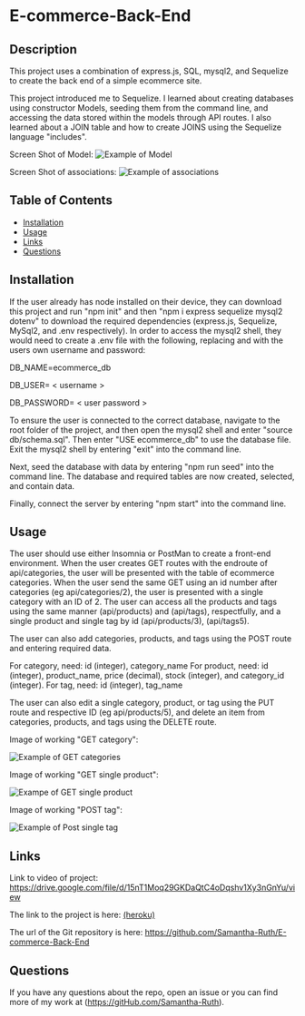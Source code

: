 # E-commerce-Back-End

## Description

This project uses a combination of express.js, SQL, mysql2, and Sequelize to create the back end of a simple ecommerce site.

This project introduced me to Sequelize.  I learned about creating databases using constructor Models, seeding them from the command line, and accessing the data stored within the models through API routes. I also learned about a JOIN table and how to create JOINS using the Sequelize language "includes".   

Screen Shot of Model:
![Example of Model](https://user-images.githubusercontent.com/64170123/177802948-6f2e7e47-6988-420e-a27e-203edfa01a8c.jpg)


Screen Shot of associations:
![Example of associations](https://user-images.githubusercontent.com/64170123/177802990-cb88fabb-b1ea-4f42-a69c-381ad454a102.jpg)

## Table of Contents

* [Installation](#installation)
* [Usage](#usage)
* [Links](#links)
* [Questions](#questions)

## Installation

If the user already has node installed on their device, they can download this project and run "npm init" and then "npm i express sequelize mysql2 dotenv" to download the required dependencies (express.js, Sequelize, MySql2, and .env respectively).  In order to access the mysql2 shell,  they would need to create a .env file with the following, replacing <username> and <user password> with the users own username and password: 
  
DB_NAME=ecommerce_db

DB_USER= < username >

DB_PASSWORD= < user password >


To ensure the user is connected to the correct database, navigate to the root folder of the project, and then open the mysql2 shell and enter "source db/schema.sql".  Then enter "USE ecommerce_db" to use the database file. Exit the mysql2 shell by entering "exit" into the command line.

Next, seed the database with data by entering "npm run seed" into the command line.  The database and required tables are now created, selected, and contain data.  

Finally, connect the server by entering "npm start" into the command line.

## Usage

The user should use either Insomnia or PostMan to create a front-end environment.  When the user creates GET routes with the endroute of api/categories, the user will be presented with the table of ecommerce categories.  When the user send the same GET using an id number after categories (eg api/categories/2), the user is presented with a single category with an ID of 2.  The user can access all the products and tags using the same manner (api/products) and (api/tags), respectfully, and a single product and single tag by id (api/products/3), (api/tags5). 


The user can also add categories, products, and tags using the POST route and entering required data. 

For category, need: id (integer), category_name
For product, need: id (integer), product_name, price (decimal), stock (integer), and category_id (integer).
For tag, need: id (integer), tag_name

The user can also edit a single category, product, or tag using the PUT route and respective ID (eg api/products/5), and delete an item from categories, products, and tags using the DELETE route. 

Image of working "GET category":

![Example of GET categories](https://user-images.githubusercontent.com/64170123/177803052-492ed420-fff5-4c39-9b6c-e1a8ccd364b1.jpg)

Image of working "GET single product":

![Exampe of GET single product](https://user-images.githubusercontent.com/64170123/177803084-f26e870e-f1d5-4403-9b57-410d6da76365.jpg)

Image of working "POST tag":

![Example of Post single tag](https://user-images.githubusercontent.com/64170123/177803619-1df97823-d0e9-4066-8ae7-492f54c3ae93.jpg)



## Links


Link to video of project: https://drive.google.com/file/d/15nT1Moq29GKDaQtC4oDqshv1Xy3nGnYu/view

The link to the project is here: [(heroku)](https://floating-waters-20623.herokuapp.com)

The url of the Git repository is here: https://github.com/Samantha-Ruth/E-commerce-Back-End


## Questions

If you have any questions about the repo, open an issue or you can find more of my work at (https://gitHub.com/Samantha-Ruth).


